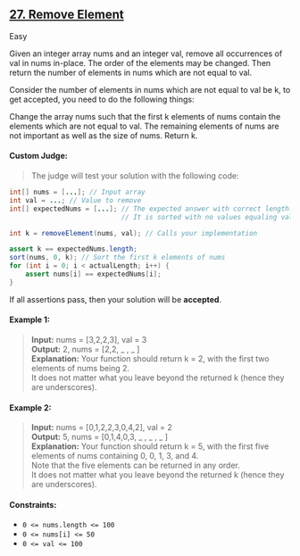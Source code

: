## [27. Remove Element](https://leetcode.com/problems/remove-element/)  

Easy

Given an integer array nums and an integer val, remove all occurrences of val in nums in-place. The order of the elements may be changed. Then return the number of elements in nums which are not equal to val.

Consider the number of elements in nums which are not equal to val be k, to get accepted, you need to do the following things:

Change the array nums such that the first k elements of nums contain the elements which are not equal to val. The remaining elements of nums are not important as well as the size of nums.
Return k.

#### Custom Judge:

> The judge will test your solution with the following code:

```java
int[] nums = [...]; // Input array
int val = ...; // Value to remove
int[] expectedNums = [...]; // The expected answer with correct length.
                            // It is sorted with no values equaling val.

int k = removeElement(nums, val); // Calls your implementation

assert k == expectedNums.length;
sort(nums, 0, k); // Sort the first k elements of nums
for (int i = 0; i < actualLength; i++) {
    assert nums[i] == expectedNums[i];
}
```

If all assertions pass, then your solution will be __accepted__.

#### Example 1:

> __Input:__ nums = [3,2,2,3], val = 3  
> __Output:__ 2, nums = [2,2, _ , _ ]  
> __Explanation:__ Your function should return k = 2, with the first two elements of nums being 2.  
> It does not matter what you leave beyond the returned k (hence they are underscores).  

#### Example 2:

> __Input:__ nums = [0,1,2,2,3,0,4,2], val = 2  
> __Output:__ 5, nums = [0,1,4,0,3, _ , _ , _ ]  
> __Explanation:__ Your function should return k = 5, with the first five elements of nums containing 0, 0, 1, 3, and 4.  
> Note that the five elements can be returned in any order.  
> It does not matter what you leave beyond the returned k (hence they are underscores).  

#### Constraints:

- <code>0 <= nums.length <= 100</code>
- <code>0 <= nums[i] <= 50</code>
- <code>0 <= val <= 100</code>
